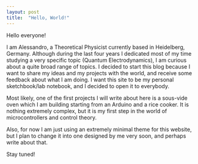 ```yaml
---
layout: post
title:  "Hello, World!"
---
```


Hello everyone!

I am Alessandro, a Theoretical Physicist currently based in Heidelberg, Germany.
Although during the last four years I dedicated most of my time studying a very
specific topic (Quantum Electrodynamics),
I am curious about a quite broad range of topics. I decided to start this blog
because I want to share my ideas and my projects with the world, and
receive some feedback about what I am doing.
I want this site to be my personal sketchbook/lab notebook, and I decided
to open it to everybody.

Most likely, one of the first projects I will write about here is a sous-vide oven
which I am building starting from an Arduino and a rice cooker.
It is nothing extremely complex, but it is my first step in the
world of microcontrollers and control theory.

Also, for now I am just using an extremely minimal theme for this website,
but I plan to change it into one designed by me very soon, and perhaps
write about that.

Stay tuned!